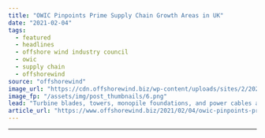 ```yaml
---
title: "OWIC Pinpoints Prime Supply Chain Growth Areas in UK"
date: "2021-02-04"
tags: 
  - featured
  - headlines
  - offshore wind industry council
  - owic
  - supply chain
  - offshorewind
source: "offshorewind"
image_url: "https://cdn.offshorewind.biz/wp-content/uploads/sites/2/2021/02/04124007/OWIC-Pinpoints-Prime-Supply-Chain-Growth-Areas-in-UK.png"
image_fp: "/assets/img/post_thumbnails/6.png"
lead: "Turbine blades, towers, monopile foundations, and power cables are the prime areas in which"
article_url: "https://www.offshorewind.biz/2021/02/04/owic-pinpoints-prime-supply-chain-growth-areas-in-uk/"
---
```


---
